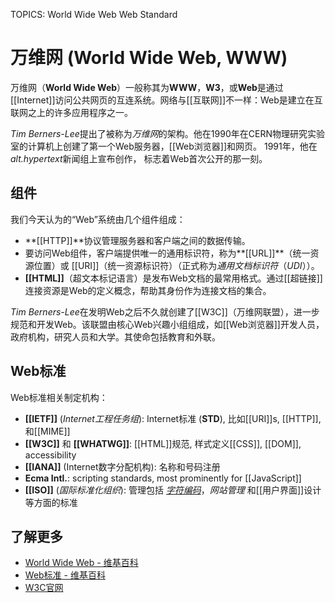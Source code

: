 TOPICS: World Wide Web
        Web Standard

# 万维网 (World Wide Web, WWW)

万维网（**World Wide Web**）一般称其为**WWW**，**W3**，或**Web**是通过[[Internet]]访问公共网页的互连系统。网络与[[互联网]]不一样：Web是建立在互联网之上的许多应用程序之一。

*Tim Berners-Lee*提出了被称为*万维网*的架构。他在1990年在CERN物理研究实验室的计算机上创建了第一个Web服务器，[[Web浏览器]]和网页。 1991年，他在*alt.hypertext*新闻组上宣布创作，
标志着Web首次公开的那一刻。

## 组件

我们今天认为的“Web”系统由几个组件组成：

- **[[HTTP]]**协议管理服务器和客户端之间的数据传输。
- 要访问Web组件，客户端提供唯一的通用标识符，称为**[[URL]]**（统一资源位置）或 [[URI]]（统一资源标识符）（正式称为*通用文档标识符*（*UDI*））。
- **[[HTML]]**（超文本标记语言）是发布Web文档的最常用格式。通过[[超链接]]连接资源是Web的定义概念，帮助其身份作为连接文档的集合。

*Tim Berners-Lee*在发明Web之后不久就创建了[[W3C]]（万维网联盟），进一步规范和开发Web。该联盟由核心Web兴趣小组组成，如[[Web浏览器]]开发人员，政府机构，研究人员和大学。其使命包括教育和外联。

## Web标准

Web标准相关制定机构：

- **[[IETF]]** (*Internet工程任务组*): Internet标准 (**STD**), 比如[[URI]]s, [[HTTP]], 和[[MIME]]
- **[[W3C]]** 和 **[[WHATWG]]**: [[HTML]]规范, 样式定义[[CSS]],
  [[DOM]], accessibility
- **[[IANA]]** (Internet数字分配机构): 名称和号码注册
- **Ecma Intl.**: scripting standards, most prominently for [[JavaScript]]
- **[[ISO]]** (*国际标准化组织*): 管理包括 *[字符编码](/zh-hans/glossary/Character_Set)*，*网站管理* 和[[用户界面]]设计等方面的标准

## 了解更多

- [World Wide Web - 维基百科](https://en.wikipedia.org/wiki/World%20Wide%20Web)
- [Web标准 - 维基百科](https://en.wikipedia.org/wiki/Web%20standards)
- [W3C官网](http://w3.org/)

